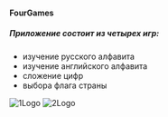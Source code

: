 #### FourGames
##### *Приложение состоит из четырех игр:*
- изучение русского алфавита
- изучение английского алфавита
- сложение цифр
- выбора флага страны

![1Logo](https://user-images.githubusercontent.com/79313522/230345159-9cee4033-c94c-4724-b3a6-7912d1d68428.jpg)
![2Logo](https://user-images.githubusercontent.com/79313522/230345175-2a44183e-9339-4e6f-83a2-e3b12d0295db.jpg)




